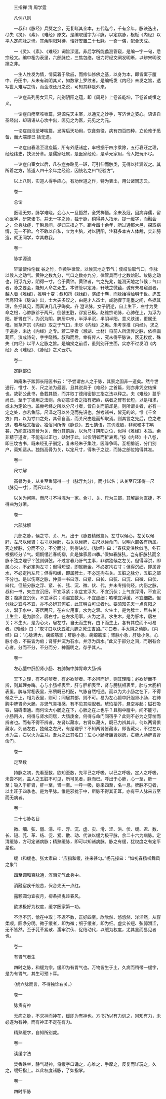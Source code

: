<!-- { "loadSidebar": true } -->


　　三指禅 清 周学霆

　　凡例八则

　　一叔和《脉经》兵燹之余，无复睹其全本，五代迄今，千有余年，脉诀迭出，尽失《灵》、《素》、《难经》原文。是编取缓字为平脉，以定病脉，根柢《内经》以平人定病脉之谛。其余阴阳对待，恰好安置二十七脉。一奇一偶，配合天成。

　　一《灵》、《素》、《难经》词旨深邃，非后学所能蠡测管窥，是编一字一句，悉宗经文。编中相为表里，六部脉位，三焦包络，极力将经文阐发明晰，以辨宋明改撺之非。

　　一生人性发为情，情莫着于欣戚，而修仙修佛之基，以身为本，即皆寓于膻中、丹田中，从未有疏明其义，如数掌上罗纹者。是编畅发《内经》未发之旨，透写世人难写之情，而金液还丹之说，可知其非是外来。

　　一论症首列男女异尺，剖别阴阳之蕴，即《周易》上卷首乾坤，下卷首咸恒之义。

　　一论症自痨至咳嗽篇，溯源先天主宰，以通元之妙手，写济世之婆心。语语自圣经出，却语语从心坎中出，医见之为医，元见之为元。

　　一论症自泄至哮喘篇，发挥后天功用，饮食劳役，病有四百四种，立论难于悉备，而大端却已 括无遗。

　　一论症自春温至温疫篇，所有外感诸症，率根据于四序乘除，五行衰旺之理，经经纬史，抉汉分章。是儒家吐属，是医家经论，是草元家用，令人把玩不尽。

　　一论症自室女以后，凡杂症亦略见一斑，可引伸而触类，无得以挂漏议之。其所着之方，皆道人四十余年之经验，因统名之曰“经验方”。

　　以上八则，实道人得手应心，有功世道之作，特为表出，用公诸同志云。

　　卷一

　　总论

　　医理无穷，脉学难晓，会心人一旦豁然，全凭禅悟。余未及冠，因病弃儒，留心医学，研究诸书，并无一字之师，独于脉，稍得异人指示，提一缓字，而融会之，全身脉症，于瞬息间，尽归三指之下。距今四十余年，所过通都大邑，探取病情，无一不验。今不敢以自私，立为主脑，对以阴阳，注释多本古人体裁，实非臆造，就正同学，幸其教我。

　　卷一

　　脉学源流

　　轩辕使伶伦截 谷之竹，作黄钟律管，以候天地之节气；使岐伯取气口，作脉以候人之动气。黄钟之数九分，气口之数亦九分，律管具而寸之数始形。故脉之动也，阳浮九分，阴得一寸，合于黄钟。黄钟者，气之先兆，能测天地之节候；气口者，脉之要会，能知人命之死生。本律管以定脉，轩岐之微蕴，诚有未易窥测者。越人着《难经》，推明十变；叔和撰《脉经》，演成十卷，而脉始得灿明于世。迄五代高阳生《脉诀》出，士大夫多议之，由是才人杰士，咸驰骤于笔墨之间，各据其理，各抒其见，而真诀几几乎晦矣。齐 澄论脉，女子阴逆，自上生下，左寸为受命之根，心肺脉诊于两尺，倒装五脏，谬妄已极。赵维宗论脉，心肺在上，为浮为阳。肝肾在下，为沉为阴。脾居中州，半浮半沉，半阴半阳。意义肤浅，更属无稽。吴草庐宗《内经》取之于气口，未尽《内经》之奥。朱考享推《内经》，求之于遍身，未达《内经》之专。若二李者（濒湖、士材）将前人所流传之脉，依样画葫芦，演成诗句，字字晓畅。叔和而后，幸有传人，究未得平脉诀，医无权度，殊失《内经》以平人定脉之旨。是编揆之前哲，虽则别开生面，实亦不过发明《内经》及《难经》、《脉经》之义云尔。

　　卷一

　　定脉部位

　　晦庵朱子跋郭长阳医书云：“予尝谓古人之于脉，其察之固非一道矣。然今世通行，惟寸、关、尺之法为最要，且其说具于《难经》之首篇，则亦非凭空结撰也。故郭公此书，备载其悟，而并取丁德用密排三指之法以释之。夫《难经》蔓乎尚已，至于丁德用之法则，余窃意诊者之指有肥瘠，病者之臂有长短，以是相求，或未为定论也。盖尝考经之所以分尺寸者，皆自关而前却是。则所谓关者，必有一定之处，亦若鱼际，尺泽之可以外见而先识也。然考诸书，皆无的论，惟《千金方》内，以为寸口之处，其骨自高，而关尺由是而却取焉。则其言之先后，位之进退，若与经文相合。独俗间所传《脉诀》，五七韵语，其词浅陋，非叔和本书明甚，乃能直指高骨为关，而分其前后，以为尺寸阴阳之位，似得《难经》本旨。余非精于道者，不能有以正也，姑附于此，以俟明者而折衷焉。”按《内经》十八卷，即三坟古书，既未经孔子删定，复未经朱子集注，医喙争鸣，互相排诋，分门别户，莫知适从。独指高骨为关，以定尺寸，得朱子之跋，而脉之部位始得其准。

　　卷一

　　尺寸解

　　高骨为关，从关至鱼际得一寸（脉浮九分），而寸以名；从关至尺泽得一尺（脉见一寸），而尺以名。

　　以关为间隔，而尺寸不得混为一家。合寸、关、尺为三部，其解最为直捷，不得曲为分晰。

　　卷一

　　六部脉解

　　六部之脉，候之寸、关、尺，出于《脉要精微篇》。左寸以候心，左关以候肝，左尺以候肾；右寸以候肺，右关以候脾，右尺以候命门，以明六部各有所属。究之候脉，分而不分，不分而分，则得诀矣。《脉经》曰：“春弦夏洪秋似毛，冬石根据经分节气。婀婀缓若春杨柳，此是脾家居四季。”假如春脉弦，岂有肝脉弦而余脉不弦之理乎？弦则俱弦，不过言春乃肝气主事，非谓独候之左关。但得浮洪，即属心火，不必定拘左寸；但得短涩，即属肺金，不必定拘右寸；但得沉细，即属肾水，不必定拘左尺；但得和缓，即属脾土，不必定拘右关。五脏之脉分，五脏之部不分也。是以伤寒之脉，仲景一书曰浮、曰紧、曰长、曰弦、曰沉、曰微、曰伏、曰代，但统分脉之浮、紧、长、弦、沉、微、伏、代，并未专指何经。内伤之脉，叔和一书，失血宜沉细，不宜浮紧；水症宜浮大，不宜沉伏；上气宜浮滑，不宜沉数；腹痛宜沉伏，不宜浮洪；消渴宜数大，不宜虚细；咳嗽宜浮缓，不宜细数。但分脉之宜与不宜，亦不必辨其何脏，此其明白可证者也。要须知先天一点真阳之火，潜于水中，寄居两尺，在右火用事，水为之涵。火生土，是为脾土，居右关；土生金，是为肺金，居右寸。在左水用事，火为之温。水生木，是为肝木，居左关；木生火，是为心火，居左寸。自无而生有，由下而生上，各有其位而不可易者。《难经》曰：“取寸口以诀五脏六腑之死生吉凶。”寸口者，手太阴之动脉。《内经》曰：“心脉满大，痫螈筋挛；肝脉小急，痫螈筋挛；肾脉小急，肝脉小急，心脉小急，不鼓皆为瘕；肾肝并沉为石水，并浮为风水。”此又于部分之间，而别有会心者。分而不分，不分而分，神而明之，存乎其人。

　　卷一

　　左心膻中肝胆肾小肠、右肺胸中脾胃命大肠·辨

　　天下之理，有不必辨者，有必欲辨者。不必辨而辨，则其理晦；必欲辨而不辨，则其理亦晦。心与小肠相表里，肝与胆相表里，肾与膀胱相表里，肺与大肠相表里，脾与胃相表里，形质既已相配，气脉自然相通。而以为大小肠之在下，不得候之于上，相为表里，则可；同居其部，则不可。易为左心膻中肝胆肾小肠，右肺胸中脾胃命大肠。亦思气类相感，有不见其端倪者。琥珀拾芥，悬空亦起；磁石吸铁，隔碍潜通。而何论大小肠之在下，心肺之在上也乎？且胸中膻中，间不能寸，小肠丙火，何得与肾水同居，大肠庚金，何得与命门同宿乎？此则不必为之穿凿而辨者也。而有不得不辨者，左肾以藏水，右肾以藏火，既已力辨其非，何以两肾俱藏水，列诸左右，独候之左尺，有是理乎？不知两肾皆藏水，即皆藏火，不过左以水为主，右以火为主耳。吾为之正其名曰：左心小肠肝胆肾膀胱，右肺大肠脾胃肾命门。

　　卷一

　　定至数

　　持脉之初，先看至数。欲知至数，先平己之呼吸，以己之呼吸，定人之呼吸，未尝不同。盖人之五脏不可见，所可见者，脉而已。呼出于心肺，心一至，肺一至；吸入于肝肾，肝一至，肾一至。一呼一吸，脉来四至，名一息。脾脉不见者，以土旺于四季也。是为平脉。惟是邪扰于中，斯脉不得其正耳。亦有平人脉来五至而无病者。

　　卷一

　　二十七脉名目

　　微、细、弦、弱、濡、牢、浮、沉、虚、实、滑、涩、洪、伏、缓、迟、数、长、短、芤、革、结、促、紧、散、动、代诀以缓为极平脉，余二十六为病脉。定清缓脉，方可定诸病脉；精熟缓脉，即可以知诸病脉。脉之有缓，犹权度之有定平星也。

　　缓（和缓也。张太素曰：“应指和缓，往来甚匀。”杨元操曰：“如初春杨柳舞风之象”）

　　四至调和百脉通，浑涵元气此身中。

　　消融宿疾千般苦，保合先天一点红。

　　露颗圆匀宜夜月，柳条摇曳趁春风。

　　欲求极好为权度，缓字医家第一功。

　　不浮不沉，恰在中取；不迟不数，正好四至。欣欣然、悠悠然、洋洋然，从容柔顺，圆净分明。微于缓者，即为微；细于缓者，即为细。虚实长短、弦弱滑涩，无不皆然。至于芤革紧散、濡牢洪伏、促结动代，以缓为权度，尤其显而易见者也。

　　卷一

　　有胃气者生

　　四时之脉，和缓为宗，缓即为有胃气也。万物皆生于土，久病而稍带一缓字，是为有胃气，其生可预卜耳。

　　（统六脉而言，不得独诊右关。）

　　卷一

　　脉贵有神

　　无病之脉，不求神而神在，缓即为有神也。方书乃以有力训之，岂知有力，未必遂为有神，而有神正不定在有力。

　　精熟缓字，自知所别裁。

　　卷一

　　读缓字法

　　焚香跌坐，静气凝神，将缓字口诵之，心维之，手摩之，反复而详玩之，久之，缓归指上。以此权度诸脉，了如指掌。

　　卷一

　　四时平脉

